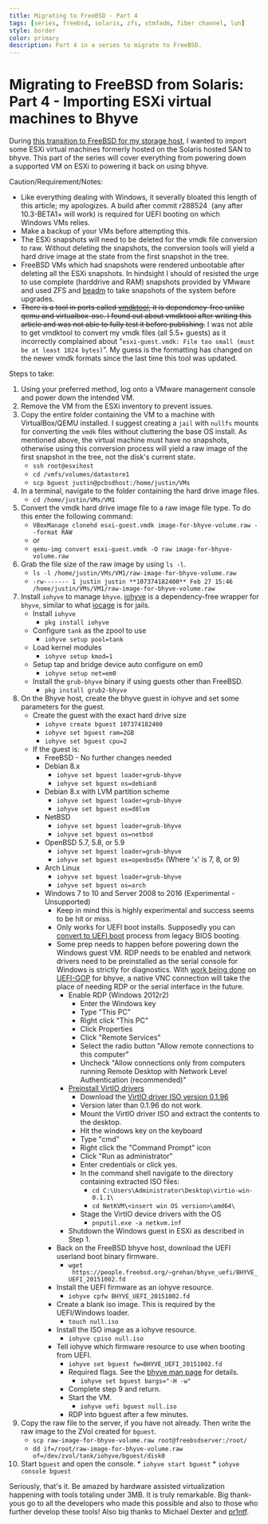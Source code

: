 ```yaml
---
title: Migrating to FreeBSD - Part 4
tags: [series, freebsd, solaris, zfs, stmfadm, fiber channel, lun]
style: border
color: primary
description: Part 4 in a series to migrate to FreeBSD.
---
```


Migrating to FreeBSD from Solaris: Part 4 - Importing ESXi virtual machines to Bhyve
==========================

During [this transition to FreeBSD for my storage host](http://justinholcomb.me/blog/2016/02/28/migration-to-freebsd-part1.html), I wanted to import some ESXi virtual machines formerly hosted on the Solaris
hosted SAN to bhyve. This part of the series will cover everything from powering down a supported VM on ESXi to powering it back on using bhyve.

Caution/Requirement/Notes:

*   Like everything dealing with Windows, it severally bloated this length of this article; my apologizes. A build after commit r288524  (any after 10.3-BETA1+ will work) is required for UEFI booting on which Windows VMs relies.
*   Make a backup of your VMs before attempting this.
*   The ESXi snapshots will need to be deleted for the vmdk file conversion to raw. Without deleting the snapshots, the conversion tools will yield a hard drive image at the state from the first snapshot in the tree.
*   FreeBSD VMs which had snapshots were rendered unbootable after deleting all the ESXi snapshots. In hindsight I should of resisted the urge to use complete (harddrive and RAM) snapshots provided by VMware and used ZFS and [beadm](https://www.freebsd.org/cgi/man.cgi?query=beadm) to take snapshots of the system before upgrades.
*   <strike>There is a tool in ports called [vmdktool,](http://www.freshports.org/sysutils/vmdktool/) it is dependency-free unlike qemu and virtualbox-ose. I found out about vmdktool after writing this article and was not able to fully test it before publishing.</strike> I was not able to get vmdktool to convert my vmdk files (all 5.5+ guests) as it incorrectly complained about "`esxi-guest.vmdk: File too small (must be at least 1024 bytes)`". My guess is the formatting has changed on the newer vmdk formats since the last time this tool was updated.

Steps to take:

1.  Using your preferred method, log onto a VMware management console and power down the intended VM.
2.  Remove the VM from the ESXi inventory to prevent issues.
3.  Copy the entire folder containing the VM to a machine with VirtualBox/QEMU installed. I suggest creating a `jail` with `nullfs` mounts for converting the `vmdk` files without cluttering the base OS install. As mentioned above, the virtual machine must have no snapshots, otherwise using this conversion process will yield a raw image of the first snapshot in the tree, not the disk's current state.
    *   `ssh root@esxihost`
    *   `cd /vmfs/volumes/datastore1`
    *   `scp bguest justin@pcbsdhost:/home/justin/VMs`
4.  In a terminal, navigate to the folder containing the hard drive image files.
    *   `cd /home/justin/VMs/VM1`
5.  Convert the vmdk hard drive image file to a raw image file type. To do this enter the following command:
    *   `VBoxManage clonehd esxi-guest.vmdk image-for-bhyve-volume.raw --format RAW`
    *   or
    *   `qemu-img convert esxi-guest.vmdk -O raw image-for-bhyve-volume.raw`
6.  Grab the file size of the raw image by using `ls -l`.
    *   `ls -l /home/justin/VMs/VM1/raw-image-for-bhyve-volume.raw`
    *   `-rw------- 1 justin justin **107374182400** Feb 27 15:46 /home/justin/VMs/VM1/raw-image-for-bhyve-volume.raw`
7.  Install `iohyve` to manage `bhyve`. [iohyve](https://github.com/pr1ntf/iohyve) is a dependency-free wrapper for `bhyve`, similar to what [iocage](https://github.com/iocage/iocage) is for jails.
    *   Install `iohyve`
        *   `pkg install iohyve`
    *   Configure `tank` as the zpool to use
        *   `iohyve setup pool=tank`
    *   Load kernel modules
        *   `iohyve setup kmod=1`
    *   Setup tap and bridge device auto configure on em0
        *   `iohyve setup net=em0`
    *   Install the `grub-bhyve` binary if using guests other than FreeBSD.
        *   `pkg install grub2-bhyve`
8.  On the Bhyve host, create the bhyve guest in iohyve and set some parameters for the guest.
    *   Create the guest with the exact hard drive size
        *   `iohyve create bguest 107374182400`
        *   `iohyve set bguest ram=2GB`
        *   `iohyve set bguest cpu=2`
    *   If the guest is:
        *   FreeBSD - No further changes needed
        *   Debian 8.x
            *   `iohyve set bguest loader=grub-bhyve`
            *   `iohyve set bguest os=debian8`
        *   Debian 8.x with LVM partition scheme
            *   `iohyve set bguest loader=grub-bhyve`
            *   `iohyve set bguest os=d8lvm`
        *   NetBSD
            *   `iohyve set bguest loader=grub-bhyve`
            *   `iohyve set bguest os=netbsd`
        *   OpenBSD 5.7, 5.8, or 5.9
            *   `iohyve set bguest loader=grub-bhyve`
            *   `iohyve set bguest os=openbsd5x` (Where '`x`' is 7, 8, or 9)
        *   Arch Linux
            *   `iohyve set bguest loader=grub-bhyve`
            *   `iohyve set bguest os=arch`
        *   Windows 7 to 10 and Server 2008 to 2016 (Experimental - Unsupported)
            *   Keep in mind this is highly experimental and success seems to be hit or miss.
            *   Only works for UEFI boot installs. Supposedly you can [convert to UEFI boot](https://www.youtube.com/watch?v=g1eXD30Fox4) process from legacy BIOS booting.
            *   Some prep needs to happen before powering down the Windows guest VM. RDP needs to be enabled and network drivers need to be preinstalled as the serial console for Windows is strictly for diagnostics. With
[work being done](https://twitter.com/michaeldexter/status/708233317003333632) on [UEFI-GOP](https://en.wikipedia.org/wiki/Unified_Extensible_Firmware_Interface#Graphics_features) for bhyve, a native VNC connection will take the place of needing RDP or the serial interface in the future.
                *   Enable RDP (Windows 2012r2)
                    *   Enter the Windows key
                    *   Type "This PC"
                    *   Right click "This PC"
                    *   Click Properties
                    *   Click "Remote Services"
                    *   Select the radio button "Allow remote connections to this computer"
                    *   Uncheck "Allow connections only from computers running Remote Desktop with Network Level Authentication (recommended)"
                *   [Preinstall VirtIO drivers](https://technet.microsoft.com/en-us/library/cc772036.aspx)
                    *   Download the [VirtIO driver ISO version 0.1.96](https://fedoraproject.org/wiki/Windows_Virtio_Drivers)
                      *   Version later than 0.1.96 do not work.
                    *   Mount the VirtIO driver ISO and extract the contents to the desktop.
                    *   Hit the windows key on the keyboard
                    *   Type "cmd"
                    *   Right click the "Command Prompt" icon
                    *   Click "Run as administrator"
                    *   Enter credentials or click yes.
                    *   In the command shell navigate to the directory containing extracted ISO files:
                        *   `cd C:\Users\Administrator\Desktop\virtio-win-0.1.1\`
                        *   `cd NetKVM\<insert win OS version>\amd64\`
                    *   Stage the VirtIO device drivers with the OS
                        *   `pnputil.exe -a netkvm.inf`
                *   Shutdown the Windows guest in ESXi as described in Step 1.
            *   Back on the FreeBSD bhyve host, download the UEFI userland boot binary firmware.
                *   `wget  https://people.freebsd.org/~grehan/bhyve_uefi/BHYVE_UEFI_20151002.fd`
            *   Install the UEFI firmware as an iohyve resource.
                *   `iohyve cpfw BHYVE_UEFI_20151002.fd`
            *   Create a blank iso image. This is required by the UEFI/Windows loader.
                *   `touch null.iso`
            *   Install the ISO image as a iohyve resource.
                *   `iohyve cpiso null.iso`
            *   Tell iohyve which firmware resource to use when booting from UEFI.
                *   `iohyve set bguest fw=BHYVE_UEFI_20151002.fd`
                *   Required flags. See the [bhyve man page](https://www.freebsd.org/cgi/man.cgi?query=bhyve&apropos=0&sektion=8&manpath=FreeBSD+11-current&arch=default&format=html) for details.
                    *   `iohyve set bguest bargs="-H -w"`
                *   Complete step 9 and return.
                *   Start the VM.
                    *   `iohyve uefi bguest null.iso`
                *   RDP into bguest after a few minutes.
9.  Copy the raw file to the server, if you have not already. Then write the raw image to the ZVol created for `bguest`.
    *   `scp raw-image-for-bhyve-volume.raw root@freebsdserver:/root/`
    *   `dd if=/root/raw-image-for-bhyve-volume.raw of=/dev/zvol/tank/iohyve/bguest/disk0`
10.  Start `bguest` and open the console.
    *   `iohyve start bguest`
    *   `iohyve console bguest`

Seriously, that's it. Be amazed by hardware assisted virtualization happening with tools totaling under 3MB. It is truly remarkable. Big thank-yous go to all the developers who made this possible and also to those who further develop these tools! Also big thanks to Michael Dexter and [pr1ntf](https://twitter.com/pr1ntf).
